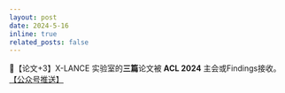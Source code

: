 ```yaml
---
layout: post
date: 2024-5-16
inline: true
related_posts: false
---
```


📃【论文+3】X-LANCE 实验室的**三篇**论文被 **ACL 2024** 主会或Findings接收。 <a href="https://mp.weixin.qq.com/s/S7JVSiToKgV8Su3qA32k0A"> 【公众号推送】</a>

